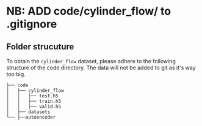 
# NB: ADD code/cylinder_flow/ to .gitignore
## Folder strucuture
To obtain the `cylinder_flow` dataset, please adhere to the following structure of the code directory. 
The data will not be added to git as it's way too big. 

    ├── code
    │   ├── cylinder_flow
    │   │   ├── test.h5
    │   │   ├── train.h5
    │   │   ├── valid.h5
    │   ├── datasets
    └── ├──autoencoder
